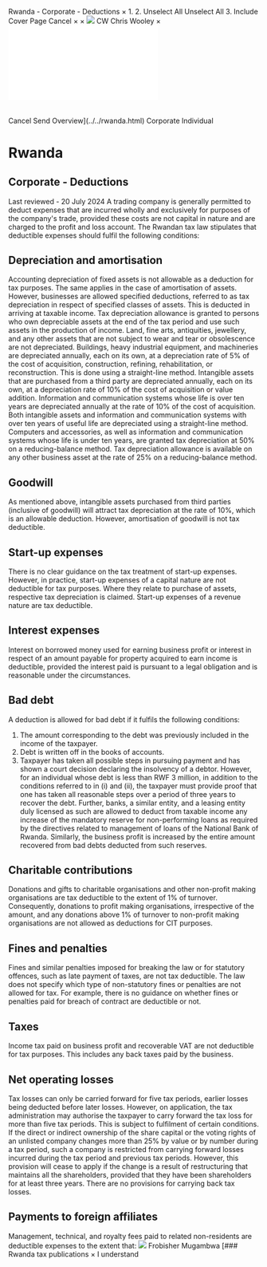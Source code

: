 Rwanda - Corporate - Deductions
×
1.
2.
Unselect All
Unselect All
3.
Include Cover Page
Cancel
×
×
![](../../-/media/world-wide-tax-summaries/attachments/global---chris-wooley.ashx%3Frev=ac5e5f3223b34096b1afc2a6009c7320&revision=ac5e5f32-23b3-4096-b1af-c2a6009c7320&hash=859B7ADC84DC2CBEC9760E9E6EE7DE6D0A8BFCDF)
CW
Chris Wooley
×
![](deductions.html)
######
Cancel
Send
Overview](../../rwanda.html)
Corporate
Individual
# Rwanda
## Corporate - Deductions
Last reviewed - 20 July 2024
A trading company is generally permitted to deduct expenses that are incurred wholly and exclusively for purposes of the company's trade, provided these costs are not capital in nature and are charged to the profit and loss account.
The Rwandan tax law stipulates that deductible expenses should fulfil the following conditions:
## Depreciation and amortisation
Accounting depreciation of fixed assets is not allowable as a deduction for tax purposes. The same applies in the case of amortisation of assets. However, businesses are allowed specified deductions, referred to as tax depreciation in respect of specified classes of assets. This is deducted in arriving at taxable income.
Tax depreciation allowance is granted to persons who own depreciable assets at the end of the tax period and use such assets in the production of income.
Land, fine arts, antiquities, jewellery, and any other assets that are not subject to wear and tear or obsolescence are not depreciated. Buildings, heavy industrial equipment, and machineries are depreciated annually, each on its own, at a depreciation rate of 5% of the cost of acquisition, construction, refining, rehabilitation, or reconstruction. This is done using a straight-line method.
Intangible assets that are purchased from a third party are depreciated annually, each on its own, at a depreciation rate of 10% of the cost of acquisition or value addition. Information and communication systems whose life is over ten years are depreciated annually at the rate of 10% of the cost of acquisition. Both intangible assets and information and communication systems with over ten years of useful life are depreciated using a straight-line method.
Computers and accessories, as well as information and communication systems whose life is under ten years, are granted tax depreciation at 50% on a reducing-balance method.
Tax depreciation allowance is available on any other business asset at the rate of 25% on a reducing-balance method.
## Goodwill
As mentioned above, intangible assets purchased from third parties (inclusive of goodwill) will attract tax depreciation at the rate of 10%, which is an allowable deduction. However, amortisation of goodwill is not tax deductible.
## Start-up expenses
There is no clear guidance on the tax treatment of start-up expenses. However, in practice, start-up expenses of a capital nature are not deductible for tax purposes. Where they relate to purchase of assets, respective tax depreciation is claimed. Start-up expenses of a revenue nature are tax deductible.
## Interest expenses
Interest on borrowed money used for earning business profit or interest in respect of an amount payable for property acquired to earn income is deductible, provided the interest paid is pursuant to a legal obligation and is reasonable under the circumstances.
## Bad debt
A deduction is allowed for bad debt if it fulfils the following conditions:
1. The amount corresponding to the debt was previously included in the income of the taxpayer.
2. Debt is written off in the books of accounts.
3. Taxpayer has taken all possible steps in pursuing payment and has shown a court decision declaring the insolvency of a debtor.
However, for an individual whose debt is less than RWF 3 million, in addition to the conditions referred to in (i) and (ii), the taxpayer must provide proof that one has taken all reasonable steps over a period of three years to recover the debt.
Further, banks, a similar entity, and a leasing entity duly licensed as such are allowed to deduct from taxable income any increase of the mandatory reserve for non-performing loans as required by the directives related to management of loans of the National Bank of Rwanda. Similarly, the business profit is increased by the entire amount recovered from bad debts deducted from such reserves.
## Charitable contributions
Donations and gifts to charitable organisations and other non-profit making organisations are tax deductible to the extent of 1% of turnover. Consequently, donations to profit making organisations, irrespective of the amount, and any donations above 1% of turnover to non-profit making organisations are not allowed as deductions for CIT purposes.
## Fines and penalties
Fines and similar penalties imposed for breaking the law or for statutory offences, such as late payment of taxes, are not tax deductible.
The law does not specify which type of non-statutory fines or penalties are not allowed for tax. For example, there is no guidance on whether fines or penalties paid for breach of contract are deductible or not.
## Taxes
Income tax paid on business profit and recoverable VAT are not deductible for tax purposes. This includes any back taxes paid by the business.
## Net operating losses
Tax losses can only be carried forward for five tax periods, earlier losses being deducted before later losses. However, on application, the tax administration may authorise the taxpayer to carry forward the tax loss for more than five tax periods. This is subject to fulfilment of certain conditions.
If the direct or indirect ownership of the share capital or the voting rights of an unlisted company changes more than 25% by value or by number during a tax period, such a company is restricted from carrying forward losses incurred during the tax period and previous tax periods. However, this provision will cease to apply if the change is a result of restructuring that maintains all the shareholders, provided that they have been shareholders for at least three years.
There are no provisions for carrying back tax losses.
## Payments to foreign affiliates
Management, technical, and royalty fees paid to related non-residents are deductible expenses to the extent that:
![](../../-/media/world-wide-tax-summaries/rwandafrobisher-mugambwadsc6150-1jpg20210301043541008.ashx%3Frev=71f5cf56b4d447588b5ee3e1389f56e7&revision=71f5cf56-b4d4-4758-8b5e-e3e1389f56e7&hash=B8A61BAB0A0E092B4745D9ED4D3AED92409CE743)
Frobisher Mugambwa
[### Rwanda tax publications
×
I understand